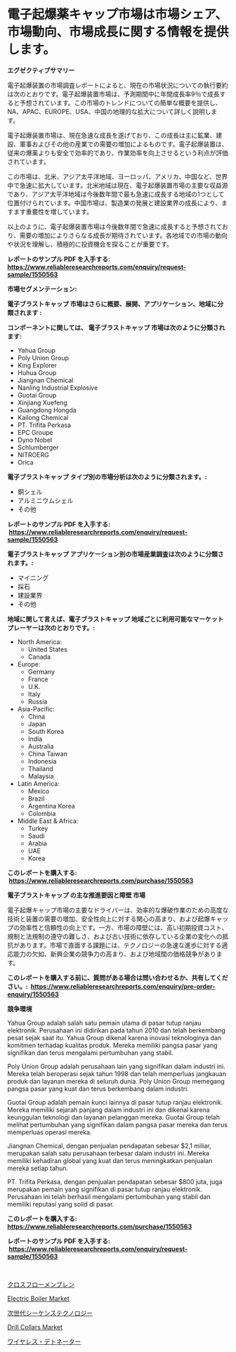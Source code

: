 <p><h1>電子起爆薬キャップ市場は市場シェア、市場動向、市場成長に関する情報を提供します。</h1></p><p><strong>エグゼクティブサマリー</strong></p>
<p><p>電子起爆装置の市場調査レポートによると、現在の市場状況についての執行要約は次のとおりです。電子起爆装置市場は、予測期間中に年間成長率9％で成長すると予想されています。この市場のトレンドについての簡単な概要を提供し、NA、APAC、EUROPE、USA、中国の地理的な拡大について詳しく説明します。</p><p>電子起爆装置市場は、現在急速な成長を遂げており、この成長は主に鉱業、建設、軍事およびその他の産業での需要の増加によるものです。電子起爆装置は、従来の爆薬よりも安全で効率的であり、作業効率を向上させるという利点が評価されています。</p><p>この市場は、北米、アジア太平洋地域、ヨーロッパ、アメリカ、中国など、世界中で急速に拡大しています。北米地域は現在、電子起爆装置市場の主要な収益源であり、アジア太平洋地域は今後数年間で最も急速に成長する地域の1つとして位置付けられています。中国市場は、製造業の発展と建設業界の成長により、ますます重要性を増しています。</p><p>以上のように、電子起爆装置市場は今後数年間で急速に成長すると予想されており、需要の増加によりさらなる成長が期待されています。各地域での市場の動向や状況を理解し、積極的に投資機会を探ることが重要です。</p></p>
<p><strong>レポートのサンプル PDF を入手する: <a href="https://www.reliableresearchreports.com/enquiry/request-sample/1550563">https://www.reliableresearchreports.com/enquiry/request-sample/1550563</a></strong></p>
<p><strong>市場セグメンテーション:</strong></p>
<p><strong> 電子ブラストキャップ 市場はさらに概要、展開、アプリケーション、地域に分類されます :</strong></p>
<p><strong>コンポーネントに関しては、 電子ブラストキャップ 市場は次のように分類されます: &nbsp;</strong></p>
<p><ul><li>Yahua Group</li><li>Poly Union Group</li><li>King Explorer</li><li>Huhua Group</li><li>Jiangnan Chemical</li><li>Nanling Industrial Explosive</li><li>Guotai Group</li><li>Xinjiang Xuefeng</li><li>Guangdong Hongda</li><li>Kailong Chemical</li><li>PT. Trifita Perkasa</li><li>EPC Groupe</li><li>Dyno Nobel</li><li>Schlumberger</li><li>NITROERG</li><li>Orica</li></ul></p>
<p><strong> 電子ブラストキャップ タイプ別の市場分析は次のように分類されます。:</strong></p>
<p><ul><li>銅シェル</li><li>アルミニウムシェル</li><li>その他</li></ul></p>
<p><strong>レポートのサンプル PDF を入手する: &nbsp;<a href="https://www.reliableresearchreports.com/enquiry/request-sample/1550563">https://www.reliableresearchreports.com/enquiry/request-sample/1550563</a></strong></p>
<p><strong> 電子ブラストキャップ アプリケーション別の市場産業調査は次のように分類されます。:</strong></p>
<p><ul><li>マイニング</li><li>採石</li><li>建設業界</li><li>その他</li></ul></p>
<p><strong>地域に関して言えば、電子ブラストキャップ 地域ごとに利用可能なマーケットプレーヤーは次のとおりです。:</strong></p>
<p><ul>
    <li>
        North America:
        <ul>
            <li>United States</li>
            <li>Canada</li>
        </ul>
    </li>
    <li>
        Europe:
        <ul>
            <li>Germany</li>
            <li>France</li>
            <li>U.K.</li>
            <li>Italy</li>
            <li>Russia</li>
        </ul>
    </li>
    <li>
        Asia-Pacific:
        <ul>
            <li>China</li>
            <li>Japan</li>
            <li>South Korea</li>
            <li>India</li>
            <li>Australia</li>
            <li>China Taiwan</li>
            <li>Indonesia</li>
            <li>Thailand</li>
            <li>Malaysia</li>
        </ul>
    </li>
    <li>
        Latin America:
        <ul>
            <li>Mexico</li>
            <li>Brazil</li>
            <li>Argentina Korea</li>
            <li>Colombia</li>
        </ul>
    </li>
    <li>
        Middle East & Africa:
        <ul>
            <li>Turkey</li>
            <li>Saudi</li>
            <li>Arabia</li>
            <li>UAE</li>
            <li>Korea</li>
        </ul>
    </li>
    </ul></p>
<p><strong>このレポートを購入する: &nbsp;<a href="https://www.reliableresearchreports.com/purchase/1550563">https://www.reliableresearchreports.com/purchase/1550563</a></strong></p>
<p><strong>電子ブラストキャップ の主な推進要因と障壁 市場</strong></p>
<p><p>電子起爆キャップ市場の主要なドライバーは、効率的な爆破作業のための高度な技術と装置の需要の増加、安全性向上に対する関心の高まり、および起爆キャップの効率性と信頼性の向上です。一方、市場の障壁には、高い初期投資コスト、規制と法規制の遵守の難しさ、および古い技術に依存している企業の変化への抵抗があります。市場で直面する課題には、テクノロジーの急速な進歩に対する適応能力の欠如、新興企業の競争力の高まり、および地域間の価格競争があります。</p></p>
<p><strong>このレポートを購入する前に、質問がある場合は問い合わせるか、共有してください。:&nbsp; <a href="https://www.reliableresearchreports.com/enquiry/pre-order-enquiry/1550563">https://www.reliableresearchreports.com/enquiry/pre-order-enquiry/1550563</a></strong></p>
<p><strong>競争環境</strong></p>
<p><p>Yahua Group adalah salah satu pemain utama di pasar tutup ranjau elektronik. Perusahaan ini didirikan pada tahun 2010 dan telah berkembang pesat sejak saat itu. Yahua Group dikenal karena inovasi teknologinya dan komitmen terhadap kualitas produk. Mereka memiliki pangsa pasar yang signifikan dan terus mengalami pertumbuhan yang stabil.</p><p>Poly Union Group adalah perusahaan lain yang signifikan dalam industri ini. Mereka telah beroperasi sejak tahun 1998 dan telah memperluas jangkauan produk dan layanan mereka di seluruh dunia. Poly Union Group memegang pangsa pasar yang kuat dan terus berkembang dalam industri.</p><p>Guotai Group adalah pemain kunci lainnya di pasar tutup ranjau elektronik. Mereka memiliki sejarah panjang dalam industri ini dan dikenal karena keunggulan teknologi dan layanan pelanggan mereka. Guotai Group telah melihat pertumbuhan yang signifikan dalam pangsa pasar mereka dan terus memperluas operasi mereka.</p><p>Jiangnan Chemical, dengan penjualan pendapatan sebesar $2,1 miliar, merupakan salah satu perusahaan terbesar dalam industri ini. Mereka memiliki kehadiran global yang kuat dan terus meningkatkan penjualan mereka setiap tahun.</p><p>PT. Trifita Perkasa, dengan penjualan pendapatan sebesar $800 juta, juga merupakan pemain yang signifikan di pasar tutup ranjau elektronik. Perusahaan ini telah berhasil mengalami pertumbuhan yang stabil dan memiliki reputasi yang solid di pasar.</p></p>
<p><strong>このレポートを購入する: &nbsp; <a href="https://www.reliableresearchreports.com/purchase/1550563">https://www.reliableresearchreports.com/purchase/1550563</a></strong></p>
<p><strong>レポートのサンプル PDF を入手する: &nbsp;<a href="https://www.reliableresearchreports.com/enquiry/request-sample/1550563">https://www.reliableresearchreports.com/enquiry/request-sample/1550563</a></strong><strong></strong></p>
<p>&nbsp;</p>
<p><p><a href="https://medium.com/@sashabeier2023/%E3%82%AF%E3%83%AD%E3%82%B9%E3%83%95%E3%83%AD%E3%83%BC%E3%83%A1%E3%83%B3%E3%83%96%E3%83%AC%E3%83%B3%E5%B8%82%E5%A0%B4%E3%81%AE%E5%88%86%E6%9E%90%E3%81%A82024%E5%B9%B4%E3%81%8B%E3%82%892031%E5%B9%B4%E3%81%BE%E3%81%A7%E3%81%AE%E6%9C%9F%E9%96%93%E3%81%AE%E3%82%B5%E3%82%A4%E3%82%BA%E4%BA%88%E6%B8%AC-bda7111bb937">クロスフローメンブレン</a></p><p><a href="https://issuu.com/reportprime-2/docs/electric-boiler-market-size-2030.pptx">Electric Boiler Market</a></p><p><a href="https://github.com/zjkmgcs938405/Market-Research-Report-List-1/blob/main/70877416691.md">次世代シーケンステクノロジー</a></p><p><a href="https://issuu.com/reportprime-2/docs/drill-collars-market-size-2030.pptx">Drill Collars Market</a></p><p><a href="https://github.com/schmahlson/Market-Research-Report-List-1/blob/main/71339876694.md">ワイヤレス・デトネーター</a></p></p>